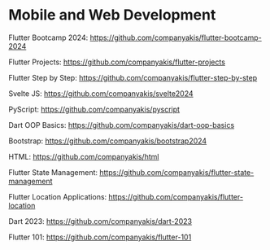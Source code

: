 # Mobile and Web Development

Flutter Bootcamp 2024:
https://github.com/companyakis/flutter-bootcamp-2024

Flutter Projects:
https://github.com/companyakis/flutter-projects

Flutter Step by Step:
https://github.com/companyakis/flutter-step-by-step

Svelte JS:
https://github.com/companyakis/svelte2024

PyScript:
https://github.com/companyakis/pyscript

Dart OOP Basics:
https://github.com/companyakis/dart-oop-basics

Bootstrap:
https://github.com/companyakis/bootstrap2024

HTML:
https://github.com/companyakis/html

Flutter State Management:
https://github.com/companyakis/flutter-state-management

Flutter Location Applications:
https://github.com/companyakis/flutter-location

Dart 2023:
https://github.com/companyakis/dart-2023

Flutter 101:
https://github.com/companyakis/flutter-101
